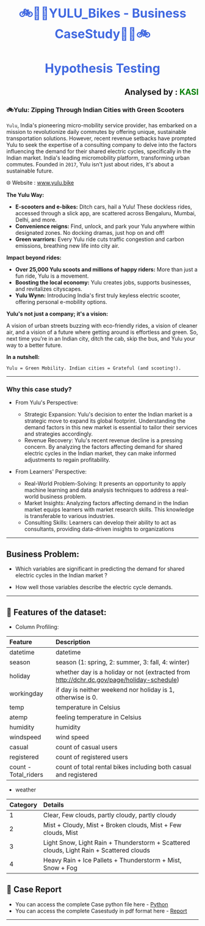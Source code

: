 # <h1 align='center'> <font color='royalblue'><font size=6>🚲🚴‍♂️YULU_Bikes - Business CaseStudy🚴‍♂️🚲</font> </font></h1>
<h1 align='center'><font color='royalblue'><font size=6>Hypothesis Testing</font> </font></h1>
<h2 align='right'>Analysed by : <font color='green'><b> KASI</b></font></h2>

### 🚲Yulu: Zipping Through Indian Cities with Green Scooters

`Yulu`, India's pioneering micro-mobility service provider, has embarked on a mission to revolutionize daily commutes by offering unique, sustainable transportation solutions. However, recent revenue setbacks have prompted Yulu to seek the expertise of a consulting company to delve into the factors influencing the demand for their shared electric cycles, specifically in the Indian market. India's leading micromobility platform, transforming urban commutes. Founded in `2017`, Yulu isn't just about rides, it's about a sustainable future.

🌐 Website :	www.yulu.bike

**The Yulu Way:**

* **E-scooters and e-bikes:** Ditch cars, hail a Yulu! These dockless rides, accessed through a slick app, are scattered across Bengaluru, Mumbai, Delhi, and more.
* **Convenience reigns:** Find, unlock, and park your Yulu anywhere within designated zones. No docking dramas, just hop on and off!
* **Green warriors:** Every Yulu ride cuts traffic congestion and carbon emissions, breathing new life into city air.

**Impact beyond rides:**

* **Over 25,000 Yulu scoots and millions of happy riders:** More than just a fun ride, Yulu is a movement.
* **Boosting the local economy:** Yulu creates jobs, supports businesses, and revitalizes cityscapes.
* **Yulu Wynn:** Introducing India's first truly keyless electric scooter, offering personal e-mobility options.


**Yulu's not just a company; it's a vision:** 

A vision of urban streets buzzing with eco-friendly rides, a vision of cleaner air, and a vision of a future where getting around is effortless and green. So, next time you're in an Indian city, ditch the cab, skip the bus, and Yulu your way to a better future.

**In a nutshell:** 

    Yulu = Green Mobility. Indian cities = Grateful (and scooting!).

-----

### Why this case study?

- From Yulu's Perspective:
    
    - Strategic Expansion: Yulu's decision to enter the Indian market is a strategic move to expand its global footprint. Understanding the demand factors in this new market is essential to tailor their services and strategies accordingly.
    - Revenue Recovery: Yulu's recent revenue decline is a pressing concern. By analyzing the factors affecting demand for shared electric cycles in the Indian market, they can make informed adjustments to regain profitability. 
      
        
    

- From Learners' Perspective:  

    - Real-World Problem-Solving: It presents an opportunity to apply machine learning and data analysis techniques to address a real-world business problem.
    - Market Insights: Analyzing factors affecting demand in the Indian market equips learners with market research skills. This knowledge is transferable to various industries.
    - Consulting Skills: Learners can develop their ability to act as consultants, providing data-driven insights to organizations


------    


## Business Problem:

- Which variables are significant in predicting the demand for shared electric cycles in the Indian market ?
        
- How well those variables describe the electric cycle demands.


------
        
## 📃 Features of the dataset:

- Column Profiling:

| Feature | Description |
|:--------|:------------|
|datetime| datetime |  
|season| season (1: spring, 2: summer, 3: fall, 4: winter)|
|holiday| whether day is a holiday or not (extracted from http://dchr.dc.gov/page/holiday-schedule)|
|workingday| if day is neither weekend nor holiday is 1, otherwise is 0.|
|temp| temperature in Celsius|
|atemp| feeling temperature in Celsius|
|humidity| humidity|
|windspeed| wind speed|
|casual| count of casual users|
|registered| count of registered users|
|count - Total_riders| count of total rental bikes including both casual and registered|

- weather

|Category|Details|
|:------|:--------|
|1| Clear, Few clouds, partly cloudy, partly cloudy|
|2| Mist + Cloudy, Mist + Broken clouds, Mist + Few clouds, Mist|
|3| Light Snow, Light Rain + Thunderstorm + Scattered clouds, Light Rain + Scattered clouds|
|4| Heavy Rain + Ice Pallets + Thunderstorm + Mist, Snow + Fog|

## 📝 Case Report
- You can access the complete Case python file here - [Python]()
- You can access the complete Casestudy in pdf format here - [Report]()

    
-----
